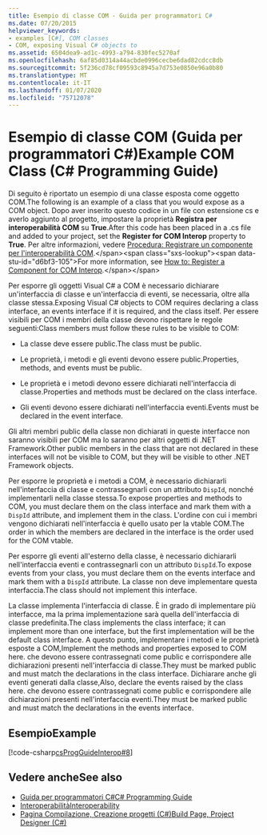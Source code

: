 ```yaml
---
title: Esempio di classe COM - Guida per programmatori C#
ms.date: 07/20/2015
helpviewer_keywords:
- examples [C#], COM classes
- COM, exposing Visual C# objects to
ms.assetid: 6504dea9-ad1c-4993-a794-830fec5270af
ms.openlocfilehash: 6af85d0314a44acbde0996cecbe6dad82cdcc8db
ms.sourcegitcommit: 5f236cd78cf09593c8945a7d753e0850e96a0b80
ms.translationtype: MT
ms.contentlocale: it-IT
ms.lasthandoff: 01/07/2020
ms.locfileid: "75712078"
---
```

# <a name="example-com-class-c-programming-guide"></a><span data-ttu-id="d6bf3-102">Esempio di classe COM (Guida per programmatori C#)</span><span class="sxs-lookup"><span data-stu-id="d6bf3-102">Example COM Class (C# Programming Guide)</span></span>
<span data-ttu-id="d6bf3-103">Di seguito è riportato un esempio di una classe esposta come oggetto COM.</span><span class="sxs-lookup"><span data-stu-id="d6bf3-103">The following is an example of a class that you would expose as a COM object.</span></span> <span data-ttu-id="d6bf3-104">Dopo aver inserito questo codice in un file con estensione cs e averlo aggiunto al progetto, impostare la proprietà **Registra per interoperabilità COM** su **True**.</span><span class="sxs-lookup"><span data-stu-id="d6bf3-104">After this code has been placed in a .cs file and added to your project, set the **Register for COM Interop** property to **True**.</span></span> <span data-ttu-id="d6bf3-105">Per altre informazioni, vedere [Procedura: Registrare un componente per l'interoperabilità COM](https://docs.microsoft.com/previous-versions/visualstudio/visual-studio-2010/w29wacsy(v=vs.100)).</span><span class="sxs-lookup"><span data-stu-id="d6bf3-105">For more information, see [How to: Register a Component for COM Interop](https://docs.microsoft.com/previous-versions/visualstudio/visual-studio-2010/w29wacsy(v=vs.100)).</span></span>
  
 <span data-ttu-id="d6bf3-106">Per esporre gli oggetti Visual C# a COM è necessario dichiarare un'interfaccia di classe e un'interfaccia di eventi, se necessaria, oltre alla classe stessa.</span><span class="sxs-lookup"><span data-stu-id="d6bf3-106">Exposing Visual C# objects to COM requires declaring a class interface, an events interface if it is required, and the class itself.</span></span> <span data-ttu-id="d6bf3-107">Per essere visibili per COM i membri della classe devono rispettare le regole seguenti:</span><span class="sxs-lookup"><span data-stu-id="d6bf3-107">Class members must follow these rules to be visible to COM:</span></span>  
  
- <span data-ttu-id="d6bf3-108">La classe deve essere public.</span><span class="sxs-lookup"><span data-stu-id="d6bf3-108">The class must be public.</span></span>  
  
- <span data-ttu-id="d6bf3-109">Le proprietà, i metodi e gli eventi devono essere public.</span><span class="sxs-lookup"><span data-stu-id="d6bf3-109">Properties, methods, and events must be public.</span></span>  
  
- <span data-ttu-id="d6bf3-110">Le proprietà e i metodi devono essere dichiarati nell'interfaccia di classe.</span><span class="sxs-lookup"><span data-stu-id="d6bf3-110">Properties and methods must be declared on the class interface.</span></span>  
  
- <span data-ttu-id="d6bf3-111">Gli eventi devono essere dichiarati nell'interfaccia eventi.</span><span class="sxs-lookup"><span data-stu-id="d6bf3-111">Events must be declared in the event interface.</span></span>  
  
 <span data-ttu-id="d6bf3-112">Gli altri membri public della classe non dichiarati in queste interfacce non saranno visibili per COM ma lo saranno per altri oggetti di .NET Framework.</span><span class="sxs-lookup"><span data-stu-id="d6bf3-112">Other public members in the class that are not declared in these interfaces will not be visible to COM, but they will be visible to other .NET Framework objects.</span></span>  
  
 <span data-ttu-id="d6bf3-113">Per esporre le proprietà e i metodi a COM, è necessario dichiararli nell'interfaccia di classe e contrassegnarli con un attributo `DispId`, nonché implementarli nella classe stessa.</span><span class="sxs-lookup"><span data-stu-id="d6bf3-113">To expose properties and methods to COM, you must declare them on the class interface and mark them with a `DispId` attribute, and implement them in the class.</span></span> <span data-ttu-id="d6bf3-114">L'ordine con cui i membri vengono dichiarati nell'interfaccia è quello usato per la vtable COM.</span><span class="sxs-lookup"><span data-stu-id="d6bf3-114">The order in which the members are declared in the interface is the order used for the COM vtable.</span></span>  
  
 <span data-ttu-id="d6bf3-115">Per esporre gli eventi all'esterno della classe, è necessario dichiararli nell'interfaccia eventi e contrassegnarli con un attributo `DispId`.</span><span class="sxs-lookup"><span data-stu-id="d6bf3-115">To expose events from your class, you must declare them on the events interface and mark them with a `DispId` attribute.</span></span> <span data-ttu-id="d6bf3-116">La classe non deve implementare questa interfaccia.</span><span class="sxs-lookup"><span data-stu-id="d6bf3-116">The class should not implement this interface.</span></span>  
  
 <span data-ttu-id="d6bf3-117">La classe implementa l'interfaccia di classe. È in grado di implementare più interfacce, ma la prima implementazione sarà quella dell'interfaccia di classe predefinita.</span><span class="sxs-lookup"><span data-stu-id="d6bf3-117">The class implements the class interface; it can implement more than one interface, but the first implementation will be the default class interface.</span></span> <span data-ttu-id="d6bf3-118">A questo punto, implementare i metodi e le proprietà esposte a COM,</span><span class="sxs-lookup"><span data-stu-id="d6bf3-118">Implement the methods and properties exposed to COM here.</span></span> <span data-ttu-id="d6bf3-119">che devono essere contrassegnati come public e corrispondere alle dichiarazioni presenti nell'interfaccia di classe.</span><span class="sxs-lookup"><span data-stu-id="d6bf3-119">They must be marked public and must match the declarations in the class interface.</span></span> <span data-ttu-id="d6bf3-120">Dichiarare anche gli eventi generati dalla classe,</span><span class="sxs-lookup"><span data-stu-id="d6bf3-120">Also, declare the events raised by the class here.</span></span> <span data-ttu-id="d6bf3-121">che devono essere contrassegnati come public e corrispondere alle dichiarazioni presenti nell'interfaccia eventi.</span><span class="sxs-lookup"><span data-stu-id="d6bf3-121">They must be marked public and must match the declarations in the events interface.</span></span>  
  
## <a name="example"></a><span data-ttu-id="d6bf3-122">Esempio</span><span class="sxs-lookup"><span data-stu-id="d6bf3-122">Example</span></span>  
 [!code-csharp[csProgGuideInterop#8](~/samples/snippets/csharp/VS_Snippets_VBCSharp/csProgGuideInterop/CS/ExampleCOM.cs#8)]  
  
## <a name="see-also"></a><span data-ttu-id="d6bf3-123">Vedere anche</span><span class="sxs-lookup"><span data-stu-id="d6bf3-123">See also</span></span>

- [<span data-ttu-id="d6bf3-124">Guida per programmatori C#</span><span class="sxs-lookup"><span data-stu-id="d6bf3-124">C# Programming Guide</span></span>](../index.md)
- [<span data-ttu-id="d6bf3-125">Interoperabilità</span><span class="sxs-lookup"><span data-stu-id="d6bf3-125">Interoperability</span></span>](./index.md)
- [<span data-ttu-id="d6bf3-126">Pagina Compilazione, Creazione progetti (C#)</span><span class="sxs-lookup"><span data-stu-id="d6bf3-126">Build Page, Project Designer (C#)</span></span>](/visualstudio/ide/reference/build-page-project-designer-csharp)
